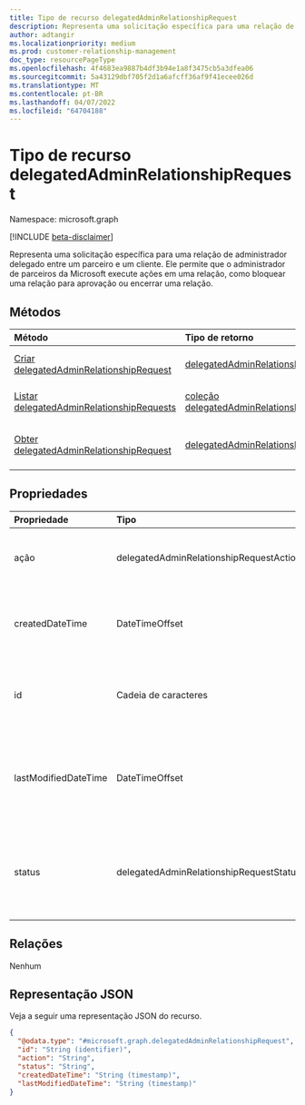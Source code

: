 ```yaml
---
title: Tipo de recurso delegatedAdminRelationshipRequest
description: Representa uma solicitação específica para uma relação de administrador delegado entre um parceiro e um cliente.
author: adtangir
ms.localizationpriority: medium
ms.prod: customer-relationship-management
doc_type: resourcePageType
ms.openlocfilehash: 4f4683ea9887b4df3b94e1a8f3475cb5a3dfea06
ms.sourcegitcommit: 5a43129dbf705f2d1a6afcff36af9f41ecee026d
ms.translationtype: MT
ms.contentlocale: pt-BR
ms.lasthandoff: 04/07/2022
ms.locfileid: "64704188"
---
```

# <a name="delegatedadminrelationshiprequest-resource-type"></a>Tipo de recurso delegatedAdminRelationshipRequest

Namespace: microsoft.graph

[!INCLUDE [beta-disclaimer](../../includes/beta-disclaimer.md)]

Representa uma solicitação específica para uma relação de administrador delegado entre um parceiro e um cliente. Ele permite que o administrador de parceiros da Microsoft execute ações em uma relação, como bloquear uma relação para aprovação ou encerrar uma relação.

## <a name="methods"></a>Métodos
|Método|Tipo de retorno|Descrição|
|:---|:---|:---|
|[Criar delegatedAdminRelationshipRequest](../api/delegatedadminrelationship-post-requests.md)|[delegatedAdminRelationshipRequest](delegatedadminrelationshiprequest.md)|Crie um novo **objeto delegatedAdminRelationshipRequest** .|
|[Listar delegatedAdminRelationshipRequests](../api/delegatedadminrelationship-list-requests.md)|[coleção delegatedAdminRelationshipRequest](delegatedadminrelationshiprequest.md)|Obtenha uma lista dos **objetos delegatedAdminRelationshipRequest** e suas propriedades.|
|[Obter delegatedAdminRelationshipRequest](../api/delegatedadminrelationshiprequest-get.md)|[delegatedAdminRelationshipRequest](delegatedadminrelationshiprequest.md)|Leia as propriedades e as relações de um **objeto delegatedAdminRelationshipRequest** .|

## <a name="properties"></a>Propriedades
|Propriedade|Tipo|Descrição|
|:---|:---|:---|
|ação|delegatedAdminRelationshipRequestAction|A ação a ser executada na relação de administrador delegado.|
|createdDateTime|DateTimeOffset|A data e hora no formato ISO 8601 e na hora UTC em que a solicitação de relação foi criada. Somente leitura. |
|id|Cadeia de caracteres|O identificador exclusivo da solicitação de relação. Somente leitura. Herdado da [entidade](../resources/entity.md).|
|lastModifiedDateTime|DateTimeOffset|A data e a hora no formato ISO 8601 e hora UTC em que essa solicitação de relação foi modificada pela última vez. Somente leitura.|
|status|delegatedAdminRelationshipRequestStatus|O status da solicitação. Somente leitura. Os valores possíveis são: `created`, `pending`, `complete`, `failed`, `unknownFutureValue`.|

## <a name="relationships"></a>Relações
Nenhum

## <a name="json-representation"></a>Representação JSON
Veja a seguir uma representação JSON do recurso.
<!-- {
  "blockType": "resource",
  "keyProperty": "id",
  "@odata.type": "microsoft.graph.delegatedAdminRelationshipRequest",
  "baseType": "microsoft.graph.entity",
  "openType": false
}
-->
``` json
{
  "@odata.type": "#microsoft.graph.delegatedAdminRelationshipRequest",
  "id": "String (identifier)",
  "action": "String",
  "status": "String",
  "createdDateTime": "String (timestamp)",
  "lastModifiedDateTime": "String (timestamp)"
}
```

